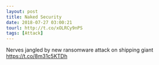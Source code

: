 ```yaml
---
layout: post
title: Naked Security
date: 2018-07-27 03:00:21
tourl: http://t.co/xOLRCy9nPS
tags: [Attack]
---
```

Nerves jangled by new ransomware attack on shipping giant https://t.co/8m31c5KTDh